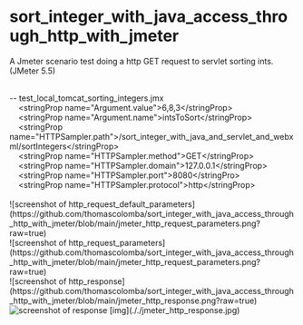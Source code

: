 # sort\_integer\_with\_java\_access\_through\_http\_with\_jmeter

A Jmeter scenario test doing a http GET request to servlet sorting ints. <br/>
(JMeter 5.5)<br/>



<br/>
-- test_local_tomcat_sorting_integers.jmx<br/>
&nbsp;&nbsp;&nbsp;&nbsp;&lt;stringProp name="Argument.value"&gt;6,8,3&lt;/stringProp&gt; <br/>
&nbsp;&nbsp;&nbsp;&nbsp;&lt;stringProp name="Argument.name"&gt;intsToSort&lt;/stringProp&gt; <br/>
&nbsp;&nbsp;&nbsp;&nbsp;&lt;stringProp name="HTTPSampler.path"&gt;/sort_integer_with_java_and_servlet_and_webxml/sortIntegers&lt;/stringProp&gt;<br/>
&nbsp;&nbsp;&nbsp;&nbsp;&lt;stringProp name="HTTPSampler.method"&gt;GET&lt;/stringProp&gt; <br/>
&nbsp;&nbsp;&nbsp;&nbsp;&lt;stringProp name="HTTPSampler.domain"&gt;127.0.0.1&lt;/stringProp&gt; <br/>
&nbsp;&nbsp;&nbsp;&nbsp;&lt;stringProp name="HTTPSampler.port"&gt;8080&lt;/stringPro&gt; <br/>
&nbsp;&nbsp;&nbsp;&nbsp;&lt;stringProp name="HTTPSampler.protocol"&gt;http&lt;/stringProp&gt; <br/>
<br/>
![screenshot of http_request_default_parameters](https://github.com/thomascolomba/sort_integer_with_java_access_through_http_with_jmeter/blob/main/jmeter_http_request_parameters.png?raw=true) <br/>
![screenshot of http_request_parameters](https://github.com/thomascolomba/sort_integer_with_java_access_through_http_with_jmeter/blob/main/jmeter_http_request_parameters.png?raw=true) <br/>
![screenshot of http_response](https://github.com/thomascolomba/sort_integer_with_java_access_through_http_with_jmeter/blob/main/jmeter_http_response.png?raw=true) <br/>
<img src="./jmeter_http_response.jpg" alt="screenshot of response"/>
[img](././jmeter_http_response.jpg)
